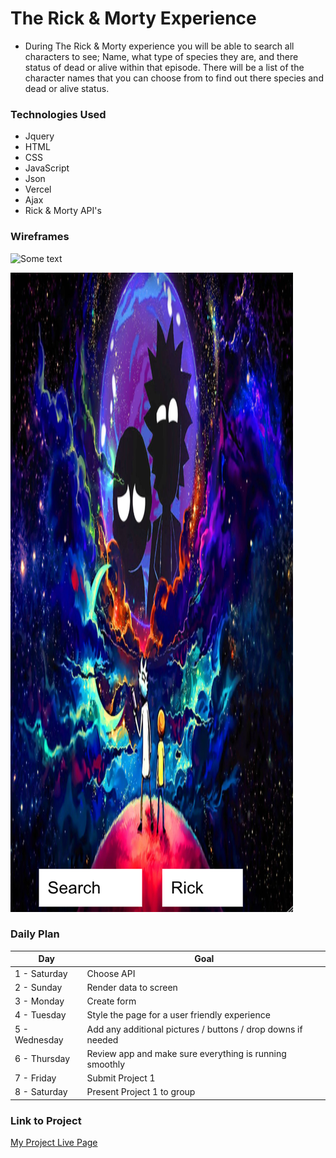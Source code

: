 
# The Rick & Morty Experience

- During The Rick & Morty experience you will be able to search all characters to see; Name, what type of species they are, and there status of dead or alive within that episode. There will be a list of the character names that you can choose from to find out there species and dead or alive status. 

### Technologies Used

- Jquery
- HTML
- CSS
- JavaScript
- Json
- Vercel
- Ajax
- Rick & Morty API's

### Wireframes

![Some text](public/images/rick2.png)

![Some text](public/images/morty2.png)

### Daily Plan

| Day | Goal |
|-----|------|
| 1 - Saturday| Choose API |
| 2 - Sunday  | Render data to screen |
| 3 - Monday  | Create form |
| 4 - Tuesday  | Style the page for a user friendly experience |
| 5 - Wednesday  | Add any additional pictures / buttons / drop downs if needed|
| 6 - Thursday  | Review app and make sure everything is running smoothly |
| 7 - Friday | Submit Project 1 |
| 8 - Saturday | Present Project 1 to group 


### Link to Project
[My Project Live Page](https://project-1-wheat.vercel.app/)